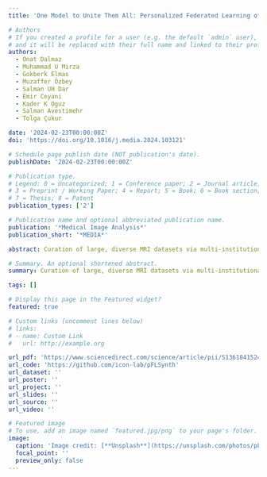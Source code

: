 ```yaml
---
title: 'One Model to Unite Them All: Personalized Federated Learning of Multi-Contrast MRI Synthesis'

# Authors
# If you created a profile for a user (e.g. the default `admin` user), write the username (folder name) here
# and it will be replaced with their full name and linked to their profile.
authors:
  - Onat Dalmaz
  - Muhammad U Mirza
  - Gokberk Elmas
  - Muzaffer Özbey
  - Salman UH Dar
  - Emir Ceyani
  - Kader K Oguz
  - Salman Avestimehr
  - Tolga Çukur

date: '2024-02-23T00:00:00Z'
doi: 'https://doi.org/10.1016/j.media.2024.103121'

# Schedule page publish date (NOT publication's date).
publishDate: '2024-02-23T00:00:00Z'

# Publication type.
# Legend: 0 = Uncategorized; 1 = Conference paper; 2 = Journal article;
# 3 = Preprint / Working Paper; 4 = Report; 5 = Book; 6 = Book section;
# 7 = Thesis; 8 = Patent
publication_types: ['2']

# Publication name and optional abbreviated publication name.
publication: '*Medical Image Analysis*'
publication_short: '*MEDIA*'

abstract: Curation of large, diverse MRI datasets via multi-institutional collaborations can help improve learning of generalizable synthesis models that reliably translate source- onto target-contrast images. To facilitate collaborations, federated learning (FL) adopts decentralized model training while mitigating privacy concerns by avoiding sharing of imaging data. However, conventional FL methods can be impaired by the inherent heterogeneity in the data distribution, with domain shifts evident within and across imaging sites. Here we introduce the first personalized FL method for MRI Synthesis (pFLSynth) that improves reliability against data heterogeneity via model specialization to individual sites and synthesis tasks (i.e., source-target contrasts). To do this, pFLSynth leverages an adversarial model equipped with novel personalization blocks that control the statistics of generated feature maps across the spatial/channel dimensions, given latent variables specific to sites and tasks. To further promote communication efficiency and site specialization, partial network aggregation is employed over later generator stages while earlier generator stages and the discriminator are trained locally. As such, pFLSynth enables multi-task training of multi-site synthesis models with high generalization performance across sites and tasks. Comprehensive experiments demonstrate the superior performance and reliability of pFLSynth in MRI synthesis against prior federated methods.

# Summary. An optional shortened abstract.
summary: Curation of large, diverse MRI datasets via multi-institutional collaborations can help improve learning of generalizable synthesis models that reliably translate source- onto target-contrast images. To facilitate collaborations, federated learning (FL) adopts decentralized model training while mitigating privacy concerns by avoiding sharing of imaging data. However, conventional FL methods can be impaired by the inherent heterogeneity in the data distribution, with domain shifts evident within and across imaging sites. Here we introduce the first personalized FL method for MRI Synthesis (pFLSynth) that improves reliability against data heterogeneity via model specialization to individual sites and synthesis tasks (i.e., source-target contrasts). To do this, pFLSynth leverages an adversarial model equipped with novel personalization blocks that control the statistics of generated feature maps across the spatial/channel dimensions, given latent variables specific to sites and tasks. To further promote communication efficiency and site specialization, partial network aggregation is employed over later generator stages while earlier generator stages and the discriminator are trained locally. As such, pFLSynth enables multi-task training of multi-site synthesis models with high generalization performance across sites and tasks. Comprehensive experiments demonstrate the superior performance and reliability of pFLSynth in MRI synthesis against prior federated methods.

tags: []

# Display this page in the Featured widget?
featured: true

# Custom links (uncomment lines below)
# links:
# - name: Custom Link
#   url: http://example.org

url_pdf: 'https://www.sciencedirect.com/science/article/pii/S136184152400046X'
url_code: 'https://github.com/icon-lab/pFLSynth'
url_dataset: ''
url_poster: ''
url_project: ''
url_slides: ''
url_source: ''
url_video: ''

# Featured image
# To use, add an image named `featured.jpg/png` to your page's folder.
image:
  caption: 'Image credit: [**Unsplash**](https://unsplash.com/photos/pLCdAaMFLTE)'
  focal_point: ''
  preview_only: false
---
```

